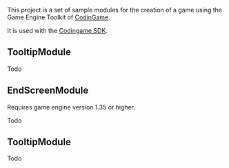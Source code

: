 This project is a set of sample modules for the creation of a game using the Game Engine Toolkit of [CodinGame](https://codingame.com).

It is used with the [Codingame SDK](https://github.com/CodinGame/codingame-game-engine).

## TooltipModule

Todo

## EndScreenModule

Requires game engine version 1.35 or higher.

Todo

## TooltipModule

Todo
